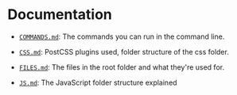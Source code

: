 # Documentation

* [`COMMANDS.md`](COMMANDS.md): The commands you can run in the command line.

* [`CSS.md`](CSS.md): PostCSS plugins used, folder structure of the css folder.

* [`FILES.md`](FILES.md): The files in the root folder and what they're used for.

* [`JS.md`](JS.md): The JavaScript folder structure explained
